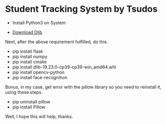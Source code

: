 
# Student Tracking System by Tsudos


<ul>
<li>Install Python3 on System</li>
</ul>

* [Download Dlib](https://raw.githubusercontent.com/Billyas/python-dlib/master/dist/dlib-19.23.0-cp39-cp39-win_amd64.whl)






Next, after the above requirement fulfilled, do this.
<ul>
<li>pip install flask</li>
<li>pip install numpy</li>
<li>pip install cmake</li>
<li>pip install dlib-19.23.0-cp39-cp39-win_amd64.whl</li>
<li>pip install opencv-python</li>
<li>pip install face-recognition</li>
</ul>


Bonus, in my case, get error with the pillow library so you need to reinstall it, using these steps.

<ul>
<li>pip uninstall pillow</li>
<li>pip install Pillow</li>
</ul>
Well, I hope this will help, thanks.




